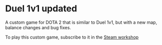 # Duel 1v1 updated


A custom game for DOTA 2 that is similar to Duel 1v1, but with a new map, balance changes and bug fixes.


To play this custom game, subscribe to it in the [Steam workshop][0]

[0]: http://steamcommunity.com/sharedfiles/filedetails/?id=933598755